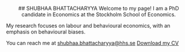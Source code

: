 <p align="center">
## SHUBHAA BHATTACHARYYA
Welcome to my page! I am a PhD candidate in Economics at the Stockholm School of Economics.

My research focuses on labour and behavioural economics, with an emphasis on behavioural biases. 

You can reach me at [shubhaa.bhattacharyya@hhs.se](mailto:shubhaa.bhattacharyya@hhs.se)
[Download my CV](CV.pdf)
